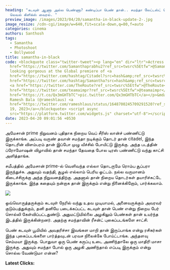 ```yaml
---
heading: "கடவுள் ஆணா அல்ல பெண்ணா? கண்டிப்பா பெண் தான்.. சமந்தா லேட்டஸ்ட் தெய்வ
  லெவல் கிளிக்ஸ் வைரல். "
preview_image: /images/2023/04/20/samantha-in-black-update-2-.jpg
image_resize: /cdn-cgi/image/w=640,fit=scale-down,q=80,f=auto
categories: cinema
authors: Santhosh
tags:
  - Samantha
  - Photoshoot
  - Bollywood
title: samantha-in-black
code: <blockquote class="twitter-tweet"><p lang="en" dir="ltr">Actress <a
  href="https://twitter.com/Samanthaprabhu2?ref_src=twsrc%5Etfw">@Samanthaprabhu2</a>
  looking gorgeous at the Global premiere of <a
  href="https://twitter.com/hashtag/Citadel?src=hash&amp;ref_src=twsrc%5Etfw">#Citadel</a><a
  href="https://twitter.com/hashtag/Samantha?src=hash&amp;ref_src=twsrc%5Etfw">#Samantha</a>
  <a href="https://twitter.com/TheRoute?ref_src=twsrc%5Etfw">@TheRoute</a> <a
  href="https://twitter.com/teamaimpr?ref_src=twsrc%5Etfw">@teamaimpr</a> <a
  href="https://t.co/Qx3mGHTbTC">pic.twitter.com/Qx3mGHTbTC</a></p>&mdash;
  Ramesh Bala (@rameshlaus) <a
  href="https://twitter.com/rameshlaus/status/1648700245709291520?ref_src=twsrc%5Etfw">April
  19, 2023</a></blockquote> <script async
  src="https://platform.twitter.com/widgets.js" charset="utf-8"></script>
date: 2023-04-20 09:01:56 +0530
---
```

அமேசான் prime நிறுவனம் புதிதாக நிறைய வெப் சீரிஸ் லான்ச் பண்ணிட்டு இருக்காங்க. அப்படி வருண் தவான் சமந்தா நடிக்கும் தொடர் தான் citadel, இந்த தொடரின் விளம்பரம் தான் இப்போ முழு வீச்சில் போயிட்டு இருக்கு. அந்த படத்தின் ப்ரோமோஷன் விழாவில் தான் சமந்தா தேவதை போல டிரஸ் பண்ணிட்டு வந்து காட்சி அளித்தாங்க.

சமீபத்தில் அமேசான் prime-ல் வெளிவந்த எல்லா தொடருமே ரொம்ப சூப்பரா இருந்துச்சு. அதுவும் வதந்தி, சூழல் எல்லாம் பெரிய ஓட்டம். நல்ல வருமானம் கிடைச்சிருக்கு அந்த நிறுவனத்திற்கு. அதனால் தான் நிறைய தொடர்கள் தயாரிச்சுட்டே இருக்காங்க. இந்த கதையும் நன்றாக தான் இருக்கும் என்று நினைக்கிறோம், பார்க்கலாம். 

![](/images/2023/04/20/samantha-in-black-update-1-.jpg)

ஒவ்வொருத்தருக்கும் கடவுள் நேரில் வந்து உதவ முடியாமல், அனைவருக்கும் அவரவர் குடும்பத்துக்கும், தனி தனியே படைக்கப்பட்ட கடவுள் தான் பெண் என்று நிறைய பேர் சொல்லி கேள்விப்பட்டதுண்டு. அதுமட்டுமில்லை அழகிலும் பெண்கள் தான் உயர்ந்த இடத்தில் இருக்கின்றனர். அதற்கு சமந்தாவின் ரீசன்ட் புகைப்படங்களே சாட்சி.

பெண் கடவுள்  பூமியில் அவதரிச்சா இவங்கள மாறி தான் இருப்பாங்க என்று ரசிகர்கள் இந்த புகைப்படங்களை பார்த்தவுடன் பரவச நிலைக்கே போய்ட்டாங்க. அந்தளவு செம்மயா இருக்கு. பொதுவா ஒரு பெண் கருப்பு உடை அணிந்தாலே ஒரு மாதிரி மாசா இருக்கு. அதுவும் சமந்தா போல் ஒரு அழகி அணிந்தால் எப்படி இருக்கும் என்று சொல்ல வேண்டுமா என்ன?

**L﻿atest Clicks:**
